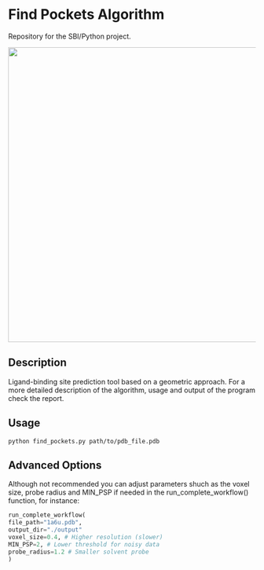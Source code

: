 # Find Pockets Algorithm
Repository for the SBI/Python project.
<p align="center">
  <img src="https://github.com/user-attachments/assets/cb99cf45-d5ed-4b92-85ec-7d17d032e7c1" width="600">
</p>

## Description
Ligand-binding site prediction tool based on a geometric approach. For a more detailed description of the algorithm, usage and output of the program check the report.

## Usage
``
python find_pockets.py path/to/pdb_file.pdb
``

## Advanced Options
Although not recommended you can adjust parameters shuch as the voxel size, probe radius and MIN_PSP if needed in the run_complete_workflow() function, for instance:

```python
run_complete_workflow(
file_path="1a6u.pdb",
output_dir="./output"
voxel_size=0.4, # Higher resolution (slower)
MIN_PSP=2, # Lower threshold for noisy data
probe_radius=1.2 # Smaller solvent probe
)
